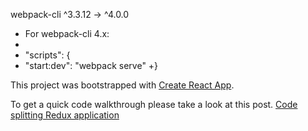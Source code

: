  webpack-cli  ^3.3.12  →  ^4.0.0
 
 
 
+ For webpack-cli 4.x:
+
+ "scripts": {
+  "start:dev": "webpack serve"
+}


This project was bootstrapped with [Create React App](https://github.com/facebook/create-react-app).

To get a quick code walkthrough please take a look at this post. [Code splitting Redux application](https://medium.com/@navneetg/https-medium-com-navneetg-code-splitting-redux-application-1e903f3fa210)
